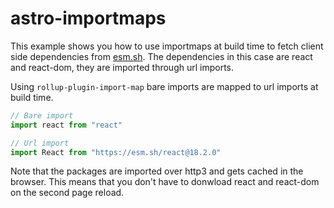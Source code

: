 # astro-importmaps

This example shows you how to use importmaps at build time to fetch client side dependencies from [esm.sh](https://esm.sh/). The dependencies in this case are react and react-dom, they are imported through url imports.

Using `rollup-plugin-import-map` bare imports are mapped to url imports at build time.

```javascript
// Bare import
import react from "react"

// Url import
import React from "https://esm.sh/react@18.2.0"
```

Note that the packages are imported over http3 and gets cached in the browser. This means that you don't have to donwload react and react-dom on the second page reload.
